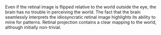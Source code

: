 Even if the retinal image is flipped relative to the world outside the eye, the brain has no trouble in perceiving the world. The fact that the brain seamlessly interprets the idiosyncratic retinal image highlights its ability to mine for patterns. Retinal projection contains a clear mapping to the world, although initially non-trivial.